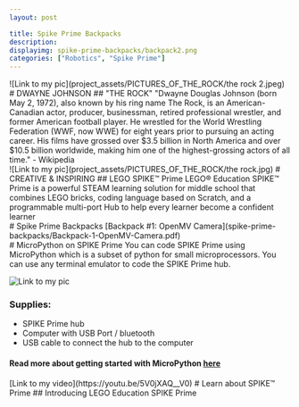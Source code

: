 ```yaml
---
layout: post

title: Spike Prime Backpacks
description: 
displayimg: spike-prime-backpacks/backpack2.png
categories: ["Robotics", "Spike Prime"]
---
```


<div class="free_write" markdown="1">
![Link to my pic](project_assets/PICTURES_OF_THE_ROCK/the rock 2.jpeg)
# DWAYNE JOHNSON
## "THE ROCK"
"Dwayne Douglas Johnson (born May 2, 1972), also known by his ring name The Rock, is an American-Canadian actor, producer, businessman, retired professional wrestler, and former American football player. He wrestled for the World Wrestling Federation (WWF, now WWE) for eight years prior to pursuing an acting career. His films have grossed over $3.5 billion in North America and over $10.5 billion worldwide, making him one of the highest-grossing actors of all time." - Wikipedia </div>

<div class="image_text_overlay" markdown="1">
![Link to my pic](project_assets/PICTURES_OF_THE_ROCK/the rock.jpg)
# CREATIVE & INSPIRING
## LEGO SPIKE™ Prime
LEGO® Education SPIKE™ Prime is a powerful STEAM learning solution for middle school that combines LEGO bricks, coding language based on Scratch, and a programmable multi-port Hub to help every learner become a confident learner
</div>


<div class="document" markdown="1">
# Spike Prime Backpacks
[Backpack #1: OpenMV Camera](spike-prime-backpacks/Backpack-1-OpenMV-Camera.pdf)
</div>

<div class="free_write" markdown="1">
# MicroPython on SPIKE Prime
You can code SPIKE Prime using MicroPython which is a subset of python for small microprocessors.
You can use any terminal emulator to code the SPIKE Prime hub.

![Link to my pic](spike-prime-backpacks/spike_1.png)

### Supplies:

- SPIKE Prime hub
- Computer with USB Port / bluetooth
- USB cable to connect the hub to the computer

#### Read more about getting started with MicroPython [here](https://ceeoinnovations.github.io/SPIKEPrimeBackpacks.html)
</div>

<div class="video_text_overlay" markdown="1">
[Link to my video](https://youtu.be/5V0jXAQ__V0)
# Learn about SPIKE™ Prime
## Introducing LEGO Education SPIKE Prime
</div>
